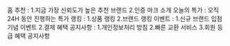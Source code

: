 홈
추천 : 1.지금 가장 신뢰도가 높은 추천 브랜드 2.인증 마크 소개
오늘의 특가 : 오직 24H 동안 진행하는 특가
랭킹 : 1.상품 랭킹 2.브랜드 랭킹
이벤트 : 1.신규 브랜드 입점 기념 이벤트 2.결제 혜택
공지사항 : 1.개인정보처리 방침 2.빠른 교환 서비스 3.회원 등급 혜택 공지사항